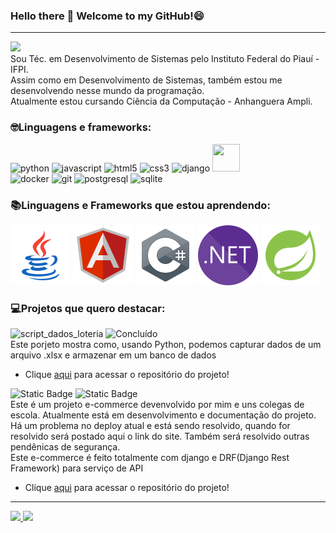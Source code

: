 ### Hello there 👋 Welcome to my GitHub!😄
---
![](https://komarev.com/ghpvc/?username=SrJohn369&style=for-the-badge)  
Sou Téc. em Desenvolvimento de Sistemas pelo Instituto Federal do Piauí - IFPI.  
Assim como em Desenvolvimento de Sistemas, também estou me desenvolvendo nesse mundo da programação.  
Atualmente estou cursando Ciência da Computação - Anhanguera Ampli.

### 🤓Linguagens e frameworks:  
![python](https://img.shields.io/badge/python-%233776AB?style=for-the-badge&logo=python&logoColor=yellow)
![javascript](https://img.shields.io/badge/javascript-%23F7DF1E?style=for-the-badge&logo=javascript&logoColor=black)
![html5](https://img.shields.io/badge/html5-%23E34F26?style=for-the-badge&logo=html5&logoColor=black)
![css3](https://img.shields.io/badge/css3-%231572B6?style=for-the-badge&logo=css3&logoColor=black)
![django](https://img.shields.io/badge/django-%23092E20?style=for-the-badge&logo=django)
[<img src="https://cdn.jsdelivr.net/gh/devicons/devicon@latest/icons/djangorest/djangorest-line.svg" style="width:44px; height:44px"/>](https://www.django-rest-framework.org/)  
![docker](https://img.shields.io/badge/docker-%232496ED?style=for-the-badge&logo=docker&logoColor=black)
![git](https://img.shields.io/badge/git-%23F05032?style=for-the-badge&logo=git&logoColor=black)
![postgresql](https://img.shields.io/badge/postgresql-%234169E1?style=for-the-badge&logo=postgresql&logoColor=white)
![sqlite](https://img.shields.io/badge/sqlite-%23003B57?style=for-the-badge&logo=sqlite)  
### :books:Linguagens e Frameworks que estou aprendendo:  
[<img src="svg/java.svg" alt="">](https://docs.oracle.com/en/java/)
[<img src="svg/angular.svg" alt="">](https://angular.io/docs)
[<img src="svg/csharp.svg" alt="">](https://learn.microsoft.com/pt-br/dotnet/csharp/)
[<img src="svg/dotnet.svg" alt="">](https://learn.microsoft.com/en-us/dotnet/)
[<img src="svg/springboot.svg" alt="">](https://docs.spring.io/spring-boot/docs/current/reference/htmlsingle/)
### :computer:Projetos que quero destacar:
![script_dados_loteria](https://img.shields.io/badge/script_dados_loteria-%234169E1?style=for-the-badge)
![Concluído](http://img.shields.io/static/v1?label=STATUS&message=CONCLUÍDO&color=GREEN&style=for-the-badge)  
Este porjeto mostra como, usando Python, podemos capturar dados de um arquivo .xlsx e armazenar em um banco de dados  
* Clique [aqui](https://github.com/SrJohn369/Scripts-Dados-Loteria) para acessar o repositório do projeto!  
  
![Static Badge](https://img.shields.io/badge/campus_store-%234169E1?style=for-the-badge)
![Static Badge](https://img.shields.io/badge/status-em_desenvolvimento-blue?style=for-the-badge&labelColor=grey)  
Este é um projeto e-commerce devenvolvido por mim e uns colegas de escola. Atualmente está em desenvolvimento e documentação do projeto.  
Há um problema no deploy atual e está sendo resolvido, quando for resolvido será postado aqui o link do site. Também será resolvido outras pendênicas de segurança.  
Este e-commerce é feito totalmente com django e DRF(Django Rest Framework) para serviço de API  
* Clique [aqui](https://github.com/SrJohn369/campus-store/tree/main) para acessar o repositório do projeto!
----
<div>
  <a href="https://github.com/SrJohn369">
  <img loading="lazy" height="180em" src="https://github-readme-stats.vercel.app/api/top-langs/?username=SrJohn369&layout=compact&langs_count=7&theme=codeSTACKr"/>
  <img loading="lazy" height="180em" src="https://github-readme-stats.vercel.app/api?username=SrJohn369&show_icons=true&theme=codeSTACKr&include_all_commits=true&count_private=true"/>
</div>
